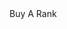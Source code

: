 <html>
    <head>
        <meta charset="utf-8">
        <title>X123.com | X123 Store</title>
    </head>
    <body>
        <style>
            #title {
                font-size:25px;
                color:rgb(0,0,0);
            }
        </style>
            Buy A Rank
        <div class="powr-ecommerce" id="4557b90c_1592345924"></div><script src="https://www.powr.io/powr.js?platform=embed"></script>          </body>
</html>
